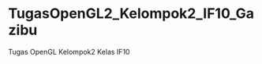 TugasOpenGL2_Kelompok2_IF10_Gazibu
==================================

Tugas OpenGL Kelompok2 Kelas IF10
